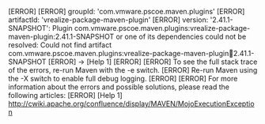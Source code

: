 [ERROR] 
[ERROR] groupId: 'com.vmware.pscoe.maven.plugins'
[ERROR] artifactId: 'vrealize-package-maven-plugin'
[ERROR] version: '2.41.1-SNAPSHOT': Plugin com.vmware.pscoe.maven.plugins:vrealize-package-maven-plugin:2.41.1-SNAPSHOT or one of its dependencies could not be resolved: Could not find artifact com.vmware.pscoe.maven.plugins:vrealize-package-maven-plugin:jar:2.41.1-SNAPSHOT
[ERROR] -> [Help 1]
[ERROR] 
[ERROR] To see the full stack trace of the errors, re-run Maven with the -e switch.
[ERROR] Re-run Maven using the -X switch to enable full debug logging.
[ERROR] 
[ERROR] For more information about the errors and possible solutions, please read the following articles:
[ERROR] [Help 1] http://cwiki.apache.org/confluence/display/MAVEN/MojoExecutionException
